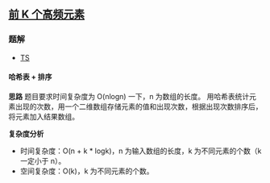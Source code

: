 ## [前 K 个高频元素](https://leetcode-cn.com/problems/top-k-frequent-elements/)
### 题解
+ [TS](../../ts/384/347.ts)

#### 哈希表 + 排序
**思路**
题目要求时间复杂度为 O(nlogn) 一下，n 为数组的长度。
用哈希表统计元素出现的次数，用一个二维数组存储元素的值和出现次数，根据出现次数排序后，将元素加入结果数组。

**复杂度分析**
+ 时间复杂度：O(n + k * logk)，n 为输入数组的长度，k 为不同元素的个数（k 一定小于 n）。
+ 空间复杂度：O(k)，k 为不同元素的个数。